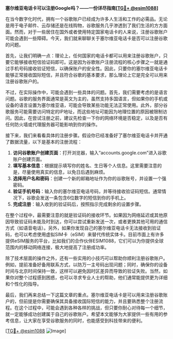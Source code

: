 **塞尔维亚电话卡可以注册Google吗？——一份详尽指南[[TG💪+ @esim1088](https://t.me/s/esim1088)]**

在当今数字化时代，拥有一个谷歌账户已经成为许多人生活和工作的必需品。无论是用于电子邮件、云存储还是在线购物，谷歌服务几乎渗透到了我们生活的方方面面。然而，对于一些居住在国外或者使用特定国家电话卡的人来说，注册谷歌账户可能会遇到一些障碍。今天，我们就来聊聊关于塞尔维亚电话卡是否可以注册谷歌的问题。

首先，让我们明确一点：理论上，任何国家的电话卡都可以用来注册谷歌账户，只要它能够接收短信验证码即可。这是因为谷歌账户注册流程的核心步骤之一就是通过手机号码接收验证短信，以确保账户的安全性。因此，只要你的塞尔维亚电话卡能够正常接收国际短信，并且符合谷歌的基本要求，那么理论上它是完全可以用来注册谷歌账户的。

不过，在实际操作中，可能会遇到一些具体的问题。首先，我们需要考虑的是语言问题。谷歌的服务界面通常是英文为主的，虽然支持多国语言，但如果你的手机或设备的语言设置为塞尔维亚语，可能会导致某些功能无法正常使用。此外，部分谷歌服务可能需要访问特定的IP地址，而这些地址可能因为地理位置的原因被限制访问。因此，在尝试注册之前，建议先检查一下你的网络环境是否稳定，以及是否有任何防火墙或代理服务器可能影响到你的操作。

接下来，我们来看看具体的注册步骤。假设你已经准备好了塞尔维亚电话卡并开通了数据流量，以下是基本的注册流程：

1. **访问谷歌账户创建页面**：打开浏览器，输入“accounts.google.com”进入谷歌账户创建页面。
2. **填写基本信息**：根据提示填写你的姓名、生日等个人信息。这里需要注意的是，尽量使用真实的信息，以免日后遇到麻烦。
3. **选择用户名和密码**：创建一个新的邮箱地址作为你的谷歌账号，并设置一个强密码。
4. **验证手机号码**：输入你的塞尔维亚电话号码，并等待接收验证码短信。通常情况下，谷歌会发送一条包含6位数字的短信到你的手机上。
5. **完成注册**：输入收到的验证码后，按照指示完成剩余的设置步骤。

在整个过程中，最需要注意的就是验证码的接收环节。如果因为网络延迟或其他原因导致验证码未能及时到达，你可以尝试重新发送一次，或者更换其他可用的通信方式（如语音电话）。另外，如果你发现自己的塞尔维亚电话卡无法接收到验证码，也可以考虑使用虚拟SIM卡（eSIM）来替代传统实体卡。目前市面上有许多提供eSIM服务的平台，比如我们的合作伙伴ESIM1088，它们可以为你提供全球范围内的移动网络连接，极大地提高了注册成功率。

除了技术层面的操作之外，还有一些实用的小技巧可以帮助你顺利注册谷歌账户。例如，提前准备好备用联系方式，以防万一主号码出现问题；同时，确保你的设备时间与北京时间保持一致，这样可以避免因时区差异而导致的验证失败。当然，如果你对整个过程感到困惑，也可以寻求专业人士的帮助，他们通常能提供更为详细和个性化的指导。

最后，我们再来总结一下这篇文章的重点。塞尔维亚电话卡是可以用来注册谷歌账户的，但前提是你需要确保其具备接收国际短信的能力，并且要熟悉整个注册流程。在这个过程中，可能会遇到各种各样的挑战，但只要你耐心对待每一个细节，就一定能够成功创建属于自己的谷歌账户。希望本文能够为大家提供一些有用的参考信息，让大家在享受谷歌服务的同时，也能感受到科技带来的便利。

[[TG💪+ @esim1088](https://t.me/s/esim1088) ![Image](https://i.postimg.cc/4NQfJmqS/Snipaste-2025-05-13-00-14-12.png)]